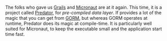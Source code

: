 The folks who gave us [Grails](http://grails.org/) and
[Micronaut](http://micronaut.io) are at it again.  This time, it is a project
called [Predator](https://github.com/micronaut-projects/micronaut-predator),
for _pre-compiled data layer_.  If provides a lot of the magic that you can get
from [GORM](http://gorm.grails.org/), but whereas GORM operates at runtime,
Predator does its magic at compile-time.  It is particularly well suited for
Micronaut, to keep the executable small and the application start time fast.
